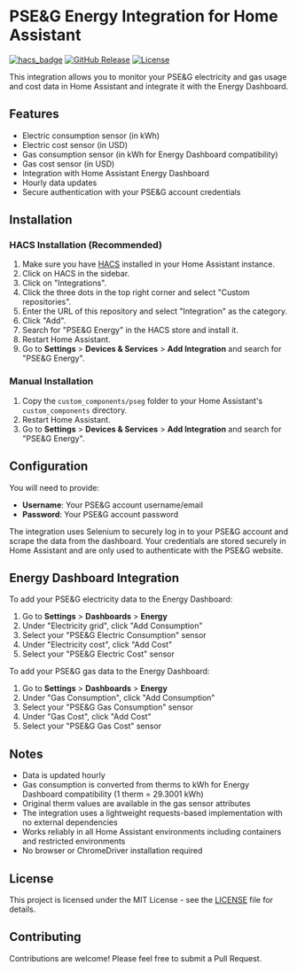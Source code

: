# PSE&G Energy Integration for Home Assistant

[![hacs_badge](https://img.shields.io/badge/HACS-Custom-orange.svg)](https://github.com/custom-components/hacs)
[![GitHub Release](https://img.shields.io/github/release/tecnico1931/ha-pseg.svg?style=flat-square)](https://github.com/tecnico1931/ha-pseg/releases)
[![License](https://img.shields.io/github/license/tecnico1931/ha-pseg.svg?style=flat-square)](LICENSE)

This integration allows you to monitor your PSE&G electricity and gas usage and cost data in Home Assistant and integrate it with the Energy Dashboard.

## Features

- Electric consumption sensor (in kWh)
- Electric cost sensor (in USD)
- Gas consumption sensor (in kWh for Energy Dashboard compatibility)
- Gas cost sensor (in USD)
- Integration with Home Assistant Energy Dashboard
- Hourly data updates
- Secure authentication with your PSE&G account credentials

## Installation

### HACS Installation (Recommended)

1. Make sure you have [HACS](https://hacs.xyz/) installed in your Home Assistant instance.
2. Click on HACS in the sidebar.
3. Click on "Integrations".
4. Click the three dots in the top right corner and select "Custom repositories".
5. Enter the URL of this repository and select "Integration" as the category.
6. Click "Add".
7. Search for "PSE&G Energy" in the HACS store and install it.
8. Restart Home Assistant.
9. Go to **Settings** > **Devices & Services** > **Add Integration** and search for "PSE&G Energy".

### Manual Installation

1. Copy the `custom_components/pseg` folder to your Home Assistant's `custom_components` directory.
2. Restart Home Assistant.
3. Go to **Settings** > **Devices & Services** > **Add Integration** and search for "PSE&G Energy".

## Configuration

You will need to provide:

- **Username**: Your PSE&G account username/email
- **Password**: Your PSE&G account password

The integration uses Selenium to securely log in to your PSE&G account and scrape the data from the dashboard. Your credentials are stored securely in Home Assistant and are only used to authenticate with the PSE&G website.

## Energy Dashboard Integration

To add your PSE&G electricity data to the Energy Dashboard:

1. Go to **Settings** > **Dashboards** > **Energy**
2. Under "Electricity grid", click "Add Consumption"
3. Select your "PSE&G Electric Consumption" sensor
4. Under "Electricity cost", click "Add Cost"
5. Select your "PSE&G Electric Cost" sensor

To add your PSE&G gas data to the Energy Dashboard:

1. Go to **Settings** > **Dashboards** > **Energy**
2. Under "Gas Consumption", click "Add Consumption"
3. Select your "PSE&G Gas Consumption" sensor
4. Under "Gas Cost", click "Add Cost"
5. Select your "PSE&G Gas Cost" sensor

## Notes

- Data is updated hourly
- Gas consumption is converted from therms to kWh for Energy Dashboard compatibility (1 therm = 29.3001 kWh)
- Original therm values are available in the gas sensor attributes
- The integration uses a lightweight requests-based implementation with no external dependencies
- Works reliably in all Home Assistant environments including containers and restricted environments
- No browser or ChromeDriver installation required

## License

This project is licensed under the MIT License - see the [LICENSE](LICENSE) file for details.

## Contributing

Contributions are welcome! Please feel free to submit a Pull Request.
